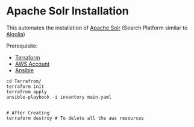 # Apache Solr Installation

This automates the installation of [Apache Solr](https://lucene.apache.org/solr/) (Search Platform similar to [Algolia](https://www.algolia.com/))

Prerequisite:
+ [Terraform](https://www.terraform.io/)
+ [AWS Account](https://aws.amazon.com/)
+ [Ansible](https://www.ansible.com/)

```
cd Terrafrom/
terraform init
terrafrom apply
ansible-playbook -i inventory main.yaml


# After Creating 
terraform destroy # To delete all the aws resources
```
